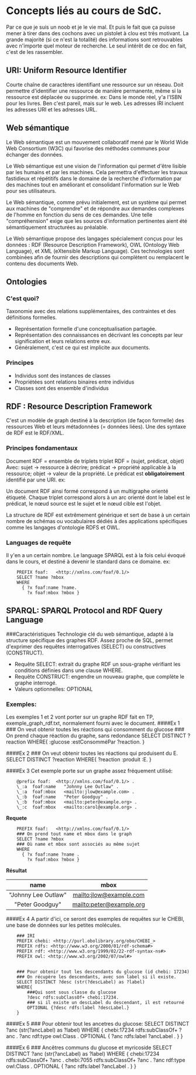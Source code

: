 # Concepts liés au cours de SdC.
Par ce que je suis un noob et je le vie mal.
Et puis le fait que ça puisse mener à tirer dans des cochons avec un pistolet à clou est très motivant.
La grande majorité (si ce n'est la totalité) des informations sont retrouvables avec n'importe quel moteur de recherche.
Le seul intérêt de ce doc en fait, c'est de les rassembler.

## URI: Uniform Resource Identifier
Courte chaîne de caractères identifiant une ressource sur un réseau.
Doit permettre d'identifier une ressource de manière permanente, même si la ressource est déplacée ou supprimée.
ex: Dans le monde réel, y'a l'ISBN pour les livres. Ben c'est pareil, mais sur le web.
Les adresses IRI incluent les adresses URI et les adresses URL.

## Web sémantique
Le Web sémantique est un mouvement collaboratif mené par le World Wide Web Consortium (W3C) qui favorise des méthodes communes pour échanger des données.

Le Web sémantique est une vision de l'information qui permet d'être lisible par les humains et par les machines. Cela permettra d'effectuer les travaux fastidieux et répétitifs dans le domaine de la recherche d'information par des machines tout en améliorant et consolidant l'information sur le Web pour ses utilisateurs.

Le Web sémantique, comme prévu initialement, est un système qui permet aux machines de "comprendre" et de répondre aux demandes complexes de l'homme en fonction du sens de ces demandes. Une telle "compréhension" exige que les sources d'information pertinentes aient été sémantiquement structurées au préalable.

Le Web sémantique propose des langages spécialement conçus pour les données : RDF (Resource Description Framework), OWL (Ontology Web Language), et XML (eXtensible Markup Language). Ces technologies sont combinées afin de fournir des descriptions qui complètent ou remplacent le contenu des documents Web.

## Ontologies
### C'est quoi?
Taxonomie avec des relations supplémentaires, des contraintes et des définitions formelles.
- Représentation formelle d'une conceptualisation partagée.
- Représentation des connaissances en décrivant les concepts par leur signification et leurs relations entre eux.
- Généralement, c'est ce qui est implicite aux documents.

### Principes 
- Individus sont des instances de classes
- Propriétées sont relations binaires entre individus
- Classes sont des ensemble d'individus

## RDF : Resource Description Framework
C'est un modèle de graph destiné à la description (de façon formelle) des ressources Web et leurs métadonnées (= données liées).
Une des syntaxe de RDF est le RDF/XML.

### Principes fondamentaux
Document RDF = ensemble de triplets
triplet RDF = (sujet, prédicat, objet)
Avec: sujet -> ressource à décrire; prédicat -> propriété applicable à la ressource; objet -> valeur de la propriété.
Le prédicat est **obligatoirement** identifié par une URI.
ex: 

Un document RDF ainsi formé correspond à un multigraphe orienté étiqueté. Chaque triplet correspond alors à un arc orienté dont le label est le prédicat, le nœud source est le sujet et le nœud cible est l'objet.

La structure de RDF est extrêmement générique et sert de base à un certain nombre de schémas ou vocabulaires dédiés à des applications spécifiques comme les langages d'ontologie RDFS et OWL.

### Languages de requête
Il y'en a un certain nombre. Le language SPARQL est à la fois celui évoqué dans le cours, et destiné à devenir le standard dans ce domaine.
ex:

        PREFIX foaf:   <http://xmlns.com/foaf/0.1/>
        SELECT ?name ?mbox
        WHERE
          { ?x foaf:name ?name.
            ?x foaf:mbox ?mbox }

## SPARQL: SPARQL Protocol and RDF Query Language
###Caractéristiques
Technologie clé du web sémantique, adapté à la structure spécifique des graphes RDF. Assez proche de SQL, permet d'exprimer des requêtes interrogatives (SELECT) ou constructives (CONSTRUCT).
- Requête SELECT: extrait du graphe RDF un sous-graphe vérifiant les conditions définies dans une clause WHERE.
- Requête CONSTRUCT: engendre un nouveau graphe, que complète le graphe interrogé.
- Valeurs optionnelles: OPTIONAL

### Exemples:
Les exemples 1 et 2 vont porter sur un graphe RDF fait en TP, exemple_graph_rdf.txt, normalement fourni avec le document.
####Ex 1
        ### On veut obtenir toutes les réactions qui consomment du glucose
        ### On prend chaque réaction du graphe, sans redondance
        SELECT DISTINCT ?reaction
        WHERE{
            :glucose :estConsomméPar ?reaction.
        }

####Ex 2
        ### On veut obtenir toutes les réactions qui produisent du E.
        SELECT DISTINCT ?reaction
        WHERE{
            ?reaction :produit :E.
        }

####Ex 3
Cet exemple porte sur un graphe assez fréquement utilisé:

        @prefix foaf:  <http://xmlns.com/foaf/0.1/> .
        \_:a  foaf:name   "Johnny Lee Outlaw" .
        \_:a  foaf:mbox   <mailto:jlow@example.com> .
        \_:b  foaf:name   "Peter Goodguy" .
        \_:b  foaf:mbox   <mailto:peter@example.org> .
        \_:c  foaf:mbox   <mailto:carol@example.org> .


**Requete**

        PREFIX foaf:   <http://xmlns.com/foaf/0.1/>
        ### On prend tout name et mbox dans le graph
        SELECT ?name ?mbox
        ### Où name et mbox sont associés au même sujet
        WHERE
          { ?x foaf:name ?name .
            ?x foaf:mbox ?mbox }


**Résultat**

|       name        |           mbox           |
|:-----------------:|:------------------------:|
|"Johnny Lee Outlaw"|<mailto:jlow@example.com> |
|  "Peter Goodguy"  |<mailto:peter@example.org>|


####Ex 4
A partir d'ici, ce seront des exemples de requêtes sur le CHEBI, une base de données sur les petites molécules.

        ### IRI
        PREFIX chebi: <http://purl.obolibrary.org/obo/CHEBI_>
        PREFIX rdfs: <http://www.w3.org/2000/01/rdf-schema#>
        PREFIX rdf: <http://www.w3.org/1999/02/22-rdf-syntax-ns#>
        PREFIX owl: <http://www.w3.org/2002/07/owl#>


        ### Pour obtenir tout les descendants du glucose (id chebi: 17234)
        ### On récupère les descendants, avec son label si il existe.
        SELECT DISTINCT ?desc (str(?descLabel) as ?label)
        WHERE{
            ###Qui sont sous classe du glucose
            ?desc rdfs:subClassOf+ chebi:17234.
            ### si il existe un descLabel du descendant, il est retourné
            OPTIONAL {?desc rdfs:label ?descLabel.}
        }

####Ex 5
        ### Pour obtenir tout les ancetres du glucose:
        SELECT DISTINCT ?anc (str(?ancLabel) as ?label)
        WHERE {
            chebi:17234 rdfs:subClassOf+ ?anc .
            ?anc rdf:type owl:Class .
            OPTIONAL { ?anc rdfs:label ?ancLabel .  }
        }

####Ex 6
        ### Ancêtres communs du glucose et myricoside
        SELECT DISTINCT ?anc (str(?ancLabel) as ?label)
        WHERE {
           chebi:17234 rdfs:subClassOf+ ?anc .
           chebi:7055 rdfs:subClassOf+ ?anc .
           ?anc rdf:type owl:Class .
           OPTIONAL { ?anc rdfs:label ?ancLabel .  }
        }
